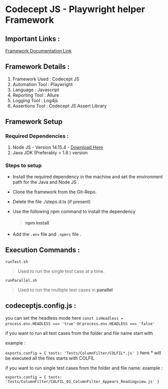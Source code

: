 # Codecept JS - Playwright helper Framework 

## Important Links : 
[Framework Documentation Link](https://codecept.io/helpers/Playwright/)

## Framework Details : 
1. Framework Used : Codecept JS
2. Automation Tool : Playwright
3. Language : Javascript
4. Reporting Tool : Allure 
5. Logging Tool : Log4js
6. Assertions Tool : Codecept JS Assert Library 

##  Framework Setup 

### Required Dependencies : 
1. Node JS - Version 14.15.4 - [Download Here](https://lumeltech-my.sharepoint.com/:u:/g/personal/sabareeshr_lumel_com/EcjYqUpf54NNiz1oR3OltdoBDdJUEBQTQxtE8p2ntL2pTA?e=MacduD)
2. Java JDK (Preferably > 1.8 ) version 

### Steps to setup 
* Install the required dependency in the machine and set the environment path for the Java and Node JS . 
* Clone the framework from the Git-Repo. 
* Delete the file ./steps.d.ts (if present)
* Use the following npm command to install the dependency 
	> #### npm install 

* Add the `.env` file and `.npmrc` file . 

## Execution Commands : 
`runTest.sh`
>  Used to run the single test case at a time.

`runParallel.sh`
>  Used to run the multiple test cases in **parallel**

## codeceptjs.config.js :

you can set the headless mode here
`const isHeadless = process.env.HEADLESS === 'true'` or `process.env.HEADLESS === 'false'`

if you want to run all test cases from the folder and file name start with

example :

`exports.config = {
  tests: 'Tests/ColumnFilter/COLFIL*.js'
 }`
here * will be executed all the files starts with COLFIL

if you want to run single test cases from the folder and file name:
example :

`exports.config = {
  tests: 'Tests/ColumnFilter/COLFIL_01_ColumnFilter_Appears_Readingview.js'
 }`

